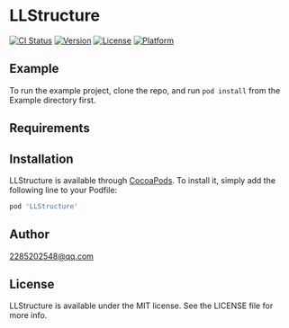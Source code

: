 # LLStructure

[![CI Status](https://img.shields.io/travis/2285202548@qq.com/LLStructure.svg?style=flat)](https://travis-ci.org/2285202548@qq.com/LLStructure)
[![Version](https://img.shields.io/cocoapods/v/LLStructure.svg?style=flat)](https://cocoapods.org/pods/LLStructure)
[![License](https://img.shields.io/cocoapods/l/LLStructure.svg?style=flat)](https://cocoapods.org/pods/LLStructure)
[![Platform](https://img.shields.io/cocoapods/p/LLStructure.svg?style=flat)](https://cocoapods.org/pods/LLStructure)

## Example

To run the example project, clone the repo, and run `pod install` from the Example directory first.

## Requirements

## Installation

LLStructure is available through [CocoaPods](https://cocoapods.org). To install
it, simply add the following line to your Podfile:

```ruby
pod 'LLStructure'
```

## Author

2285202548@qq.com

## License

LLStructure is available under the MIT license. See the LICENSE file for more info.
